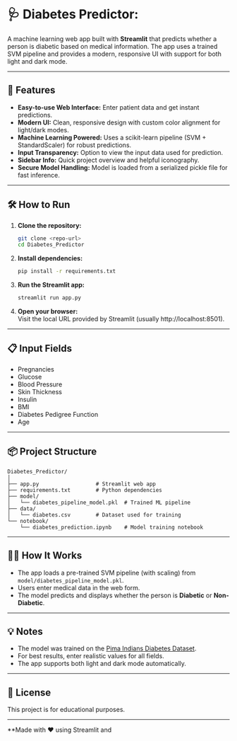 # 🩺 Diabetes Predictor:

A machine learning web app built with **Streamlit** that predicts whether a person is diabetic based on medical information. The app uses a trained SVM pipeline and provides a modern, responsive UI with support for both light and dark mode.

---

## 🚀 Features

- **Easy-to-use Web Interface:** Enter patient data and get instant predictions.
- **Modern UI:** Clean, responsive design with custom color alignment for light/dark modes.
- **Machine Learning Powered:** Uses a scikit-learn pipeline (SVM + StandardScaler) for robust predictions.
- **Input Transparency:** Option to view the input data used for prediction.
- **Sidebar Info:** Quick project overview and helpful iconography.
- **Secure Model Handling:** Model is loaded from a serialized pickle file for fast inference.

---

## 🛠️ How to Run

1. **Clone the repository:**
    ```bash
    git clone <repo-url>
    cd Diabetes_Predictor
    ```

2. **Install dependencies:**
    ```bash
    pip install -r requirements.txt
    ```

3. **Run the Streamlit app:**
    ```bash
    streamlit run app.py
    ```

4. **Open your browser:**  
   Visit the local URL provided by Streamlit (usually http://localhost:8501).

---

## 📋 Input Fields

- Pregnancies
- Glucose
- Blood Pressure
- Skin Thickness
- Insulin
- BMI
- Diabetes Pedigree Function
- Age

---

## 📦 Project Structure

```
Diabetes_Predictor/
│
├── app.py                  # Streamlit web app
├── requirements.txt        # Python dependencies
├── model/
│   └── diabetes_pipeline_model.pkl  # Trained ML pipeline
├── data/
│   └── diabetes.csv        # Dataset used for training
└── notebook/
    └── diabetes_prediction.ipynb    # Model training notebook
```

---

## 🧑‍💻 How It Works

- The app loads a pre-trained SVM pipeline (with scaling) from `model/diabetes_pipeline_model.pkl`.
- Users enter medical data in the web form.
- The model predicts and displays whether the person is **Diabetic** or **Non-Diabetic**.

---

## 💡 Notes

- The model was trained on the [Pima Indians Diabetes Dataset](https://www.kaggle.com/datasets/uciml/pima-indians-diabetes-database).
- For best results, enter realistic values for all fields.
- The app supports both light and dark mode automatically.

---

## 📜 License

This project is for educational purposes.

---

**Made with ❤️ using Streamlit and
